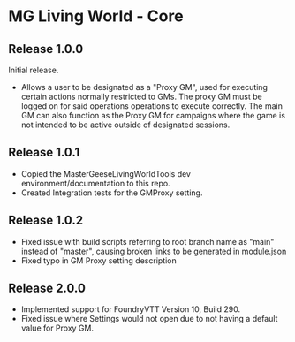 # MG Living World - Core

## Release 1.0.0
Initial release.
- Allows a user to be designated as a "Proxy GM", used for executing certain actions normally restricted to GMs. The proxy GM must be logged on for said operations operations to execute correctly. The main GM can also function as the Proxy GM for campaigns where the game is not intended to be active outside of designated sessions.
## Release 1.0.1
- Copied the MasterGeeseLivingWorldTools dev environment/documentation to this repo.
- Created Integration tests for the GMProxy setting.

## Release 1.0.2
- Fixed issue with build scripts referring to root branch name as "main" instead of "master", causing broken links to be generated in module.json
- Fixed typo in GM Proxy setting description

## Release 2.0.0
- Implemented support for FoundryVTT Version 10, Build 290.
- Fixed issue where Settings would not open due to not having a default value for Proxy GM.
